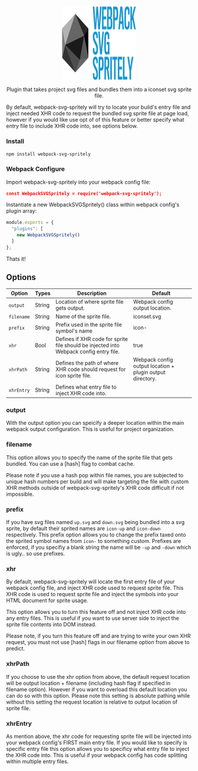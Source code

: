 <div align="center">
  <img width="200" height="200" src="/assets/logo.png" />
  <p>Plugin that takes project svg files and bundles them into a iconset svg sprite file.</p>
</div>

By default, webpack-svg-spritely will try to locate your build's entry file and inject needed XHR code to request the bundled svg sprite file at page load, however if you would like use opt of of this feature or better specify what entry file to include XHR code into, see options below.

### Install
```
npm install webpack-svg-spritely
```

### Webpack Configure
Import webpack-svg-spritely into your webpack config file:
```json
const WebpackSVGSpritely = require('webpack-svg-spritely');
```

Instantiate a new WebpackSVGSpritely() class within webpack config's plugin array:
```js
module.exports = {
  "plugins": [
    new WebpackSVGSpritely()
  ]
};
```
Thats it!


## Options

Option | Types | Description | Default
--- | --- | --- | ---
`output` | String | Location of where sprite file gets output. | Webpack config output location.
`filename` | String | Name of the sprite file. | iconset.svg
`prefix` | String | Prefix used in the sprite file symbol's name | icon-
`xhr` | Bool | Defines if XHR code for sprite file should be injected into Webpack config entry file. | true
`xhrPath` | String | Defines the path of where XHR code should request for icon sprite file. | Webpack config output location + plugin output directory.
`xhrEntry` | String | Defines what entry file to inject XHR code into.

### output
With the output option you can speicify a deeper location within the main webpack output configuration. This is useful for project organization.

### filename
This option allows you to specify the name of the sprite file that gets bundled. You can use a [hash] flag to combat cache.

Please note if you use a hash pop within file names, you are subjected to unique hash numbers per build and will make targeting the file with custom XHR methods outside of webpack-svg-spritely's XHR code difficult if not impossible.

### prefix
If you have svg files named `up.svg` and `down.svg` being bundled into a svg sprite, by default their sprited names are `icon-up` and `icon-down` respectively. This prefix option allows you to change the prefix taxed onto the sprited symbol names from `icon-` to something custom. Prefixes are enforced, if you specifiy a blank string the name will be `-up` and `-down` which is ugly.. so use prefixes.

### xhr
By default, webpack-svg-spritely will locate the first entry file of your webpack config file, and inject XHR code used to request sprite file. This XHR code is used to request sprite file and inject the symbols into your HTML document for sprite usage.

This option allows you to turn this feature off and not inject XHR code into any entry files. This is useful if you want to use server side to inject the sprite file contents into DOM instead.

Please note, if you turn this feature off and are trying to write your own XHR request, you must not use [hash] flags in our filename option from above to predict.

### xhrPath
If you choose to use the xhr option from above, the default request location will be output location + filename (including hash flag if specified in filename option). However if you want to overload this default location you can do so with this option. Please note this setting is absolute pathing while without this setting the request location is relative to output location of sprite file.

### xhrEntry
As mention above, the xhr code for requesting sprite file will be injected into your webpack config's FIRST main entry file. If you would like to specify is specific entry file this option allows you to specificy what entry file to inject the XHR code into. This is useful if your webpack config has code splitting within multiple entry files.


